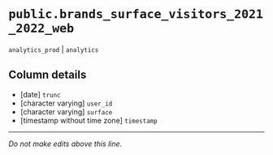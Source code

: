 # `public.brands_surface_visitors_2021_2022_web`
`analytics_prod` | `analytics`

## Column details
* [date]      `trunc`
* [character varying] `user_id`
* [character varying] `surface`
* [timestamp without time zone] `timestamp`

-------------------------------------------------------------------------------
*Do not make edits above this line.*

